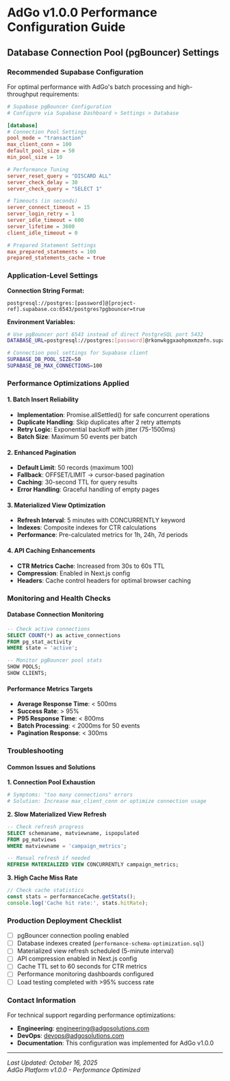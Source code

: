 # AdGo v1.0.0 Performance Configuration Guide

## Database Connection Pool (pgBouncer) Settings

### Recommended Supabase Configuration

For optimal performance with AdGo's batch processing and high-throughput requirements:

```toml
# Supabase pgBouncer Configuration
# Configure via Supabase Dashboard > Settings > Database

[database]
# Connection Pool Settings
pool_mode = "transaction"
max_client_conn = 100
default_pool_size = 50
min_pool_size = 10

# Performance Tuning
server_reset_query = "DISCARD ALL"
server_check_delay = 30
server_check_query = "SELECT 1"

# Timeouts (in seconds)
server_connect_timeout = 15
server_login_retry = 1
server_idle_timeout = 600
server_lifetime = 3600
client_idle_timeout = 0

# Prepared Statement Settings
max_prepared_statements = 100
prepared_statements_cache = true
```

### Application-Level Settings

**Connection String Format:**
```
postgresql://postgres:[password]@[project-ref].supabase.co:6543/postgres?pgbouncer=true
```

**Environment Variables:**
```bash
# Use pgBouncer port 6543 instead of direct PostgreSQL port 5432
DATABASE_URL=postgresql://postgres:[password]@rkonwkggxaohpmxmzmfn.supabase.co:6543/postgres?pgbouncer=true

# Connection pool settings for Supabase client
SUPABASE_DB_POOL_SIZE=50
SUPABASE_DB_MAX_CONNECTIONS=100
```

### Performance Optimizations Applied

#### 1. Batch Insert Reliability
- **Implementation**: Promise.allSettled() for safe concurrent operations
- **Duplicate Handling**: Skip duplicates after 2 retry attempts
- **Retry Logic**: Exponential backoff with jitter (75-1500ms)
- **Batch Size**: Maximum 50 events per batch

#### 2. Enhanced Pagination
- **Default Limit**: 50 records (maximum 100)
- **Fallback**: OFFSET/LIMIT → cursor-based pagination
- **Caching**: 30-second TTL for query results
- **Error Handling**: Graceful handling of empty pages

#### 3. Materialized View Optimization
- **Refresh Interval**: 5 minutes with CONCURRENTLY keyword
- **Indexes**: Composite indexes for CTR calculations
- **Performance**: Pre-calculated metrics for 1h, 24h, 7d periods

#### 4. API Caching Enhancements
- **CTR Metrics Cache**: Increased from 30s to 60s TTL
- **Compression**: Enabled in Next.js config
- **Headers**: Cache control headers for optimal browser caching

### Monitoring and Health Checks

#### Database Connection Monitoring
```sql
-- Check active connections
SELECT COUNT(*) as active_connections 
FROM pg_stat_activity 
WHERE state = 'active';

-- Monitor pgBouncer pool stats
SHOW POOLS;
SHOW CLIENTS;
```

#### Performance Metrics Targets
- **Average Response Time**: < 500ms
- **Success Rate**: > 95%
- **P95 Response Time**: < 800ms  
- **Batch Processing**: < 2000ms for 50 events
- **Pagination Response**: < 300ms

### Troubleshooting

#### Common Issues and Solutions

**1. Connection Pool Exhaustion**
```bash
# Symptoms: "too many connections" errors
# Solution: Increase max_client_conn or optimize connection usage
```

**2. Slow Materialized View Refresh**
```sql
-- Check refresh progress
SELECT schemaname, matviewname, ispopulated 
FROM pg_matviews 
WHERE matviewname = 'campaign_metrics';

-- Manual refresh if needed
REFRESH MATERIALIZED VIEW CONCURRENTLY campaign_metrics;
```

**3. High Cache Miss Rate**
```javascript
// Check cache statistics
const stats = performanceCache.getStats();
console.log('Cache hit rate:', stats.hitRate);
```

### Production Deployment Checklist

- [ ] pgBouncer connection pooling enabled
- [ ] Database indexes created (`performance-schema-optimization.sql`)
- [ ] Materialized view refresh scheduled (5-minute interval)
- [ ] API compression enabled in Next.js config
- [ ] Cache TTL set to 60 seconds for CTR metrics
- [ ] Performance monitoring dashboards configured
- [ ] Load testing completed with >95% success rate

### Contact Information

For technical support regarding performance optimizations:
- **Engineering**: engineering@adgosolutions.com
- **DevOps**: devops@adgosolutions.com
- **Documentation**: This configuration was implemented for AdGo v1.0.0

---

*Last Updated: October 16, 2025*  
*AdGo Platform v1.0.0 - Performance Optimized*